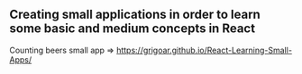 ## Creating small applications in order to learn some basic and medium concepts in React
Counting beers small app => https://grigoar.github.io/React-Learning-Small-Apps/
